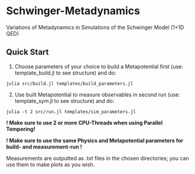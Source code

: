 # Schwinger-Metadynamics
Variations of Metadynamics in Simulations of the Schwinger Model (1+1D QED)

## Quick Start
1. Choose parameters of your choice to build a Metapotential first (use: template_build.jl to see structure) and do:
```
julia src/build.jl templates/build_parameters.jl
```

2. Use built Metapotential to measure observables in second run (use: template_sym.jl to see structure) and do:
```
julia -t 2 src/run.jl templates/sim_parameters.jl
```
**! Make sure to use 2 or more CPU-Threads when using Parallel Tempering!** 

**! Make sure to use the same Physics and Metapotential parameters for build- and measurement-run !**

Measurements are outputted as .txt files in the chosen directories; you can use them to make plots as you wish.
